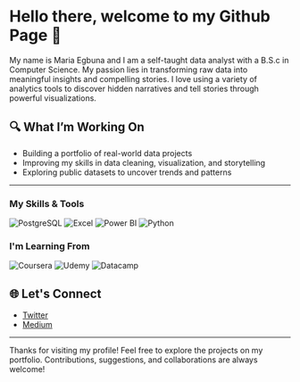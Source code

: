 
# Hello there, welcome to my Github Page 👋

My name is Maria Egbuna and I am a self-taught data analyst with a B.S.c in Computer Science. My passion lies in transforming raw data into meaningful insights and compelling stories. I love using a variety of analytics tools to discover hidden narratives and tell stories through powerful visualizations.

## 🔍 What I’m Working On
- Building a portfolio of real-world data projects
- Improving my skills in data cleaning, visualization, and storytelling
- Exploring public datasets to uncover trends and patterns

---

### My Skills & Tools

![PostgreSQL](https://img.shields.io/badge/PostgreSQL-316192?style=for-the-badge&logo=postgresql&logoColor=white)
![Excel](https://img.shields.io/badge/Microsoft_Excel-217346?style=for-the-badge&logo=microsoft-excel&logoColor=white)
![Power BI](https://img.shields.io/badge/Power_BI-F2C811?style=for-the-badge&logo=power-bi&logoColor=black)
![Python](https://img.shields.io/badge/Python-3776AB?style=for-the-badge&logo=python&logoColor=white)

### I'm Learning From

![Coursera](https://img.shields.io/badge/Coursera-0056D2?style=for-the-badge&logo=coursera&logoColor=white)
![Udemy](https://img.shields.io/badge/Udemy-A435F0?style=for-the-badge&logo=udemy&logoColor=white)
![Datacamp](https://img.shields.io/badge/Datacamp-05192D?style=for-the-badge&logo=datacamp&logoColor=62E08F)

## 🌐 Let's Connect
- [Twitter](https://x.com/AnalystMaria)
- [Medium](https://medium.com/@ijeomahmaria)

---

Thanks for visiting my profile! Feel free to explore the projects on my portfolio. Contributions, suggestions, and collaborations are always welcome!
<!--
**MariaEgbuna/MariaEgbuna** is a ✨ _special_ ✨ repository because its `README.md` (this file) appears on your GitHub profile.

Here are some ideas to get you started:

- 🔭 I’m currently working on ...
- 🌱 I’m currently learning ...
- 👯 I’m looking to collaborate on ...
- 🤔 I’m looking for help with ...
- 💬 Ask me about ...
- 📫 How to reach me: ...
- 😄 Pronouns: ...
- ⚡ Fun fact: ...
-->
